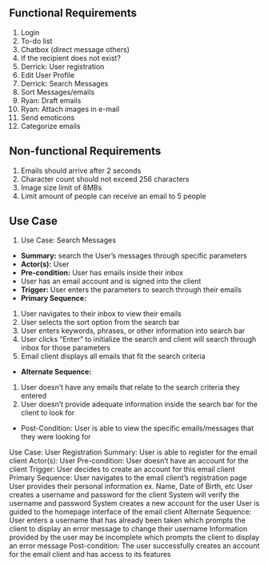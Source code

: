 

## Functional Requirements
1. Login
2. To-do list
3. Chatbox (direct message others)
4. If the recipient does not exist?
5. Derrick: User registration
6. Edit User Profile
7. Derrick: Search Messages 
8. Sort Messages/emails
9. Ryan: Draft emails
10. Ryan: Attach images in e-mail
11. Send emoticons
12. Categorize emails

## Non-functional Requirements
1. Emails should arrive after 2 seconds
2. Character count should not exceed 256 characters
3. Image size limit of 8MBs
4. Limit amount of people can receive an email to 5 people


## Use Case

1. Use Case: Search Messages
- **Summary:** search the User’s messages through specific parameters
- **Actor(s):** User
- **Pre-condition:** User has emails inside their inbox 
- User has an email account and is signed into the client 
- **Trigger:** User enters the parameters to search through their emails
- **Primary Sequence:**
1. User navigates to their inbox to view their emails
2. User selects the sort option from the search bar 
3. User enters keywords, phrases, or other information into search bar
4. User clicks “Enter” to initialize the search and client will search through inbox for those parameters
5. Email client displays all emails that fit the search criteria 
- **Alternate Sequence:**
1. User doesn’t have any emails that relate to the search criteria they entered
2. User doesn’t provide adequate information inside the search bar for the client to look for
- Post-Condition: User is able to view the specific emails/messages that they were looking for


Use Case: User Registration 
Summary: User is able to register for the email client
Actor(s): User
Pre-condition: User doesn’t have an account for the client
Trigger: User decides to create an account for this email client
Primary Sequence: 
User navigates to the email client’s registration page
User provides their personal information ex. Name, Date of Birth, etc
User creates a username and password for the client
System will verify the username and password 
System creates a new account for the user 
User is guided to the homepage interface of the email client
Alternate Sequence: User enters a username that has already been taken which prompts the client to display an error message to change their username 
Information provided by the user may be incomplete which prompts the client to display an error message
Post-condition: The user successfully creates an account for the email client and has access to its features 




